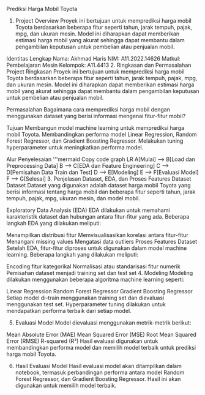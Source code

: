 Prediksi Harga Mobil Toyota
1. Project Overview
Proyek ini bertujuan untuk memprediksi harga mobil Toyota berdasarkan beberapa fitur seperti tahun, jarak tempuh, pajak, mpg, dan ukuran mesin. Model ini diharapkan dapat memberikan estimasi harga mobil yang akurat sehingga dapat membantu dalam pengambilan keputusan untuk pembelian atau penjualan mobil.

Identitas Lengkap
Nama: Akhmad Haris
NIM: A11.2022.14626
Matkul: Pembelajaran Mesin
Kelompok: A11.4413
2. Ringkasan dan Permasalahan Project
Ringkasan
Proyek ini bertujuan untuk memprediksi harga mobil Toyota berdasarkan beberapa fitur seperti tahun, jarak tempuh, pajak, mpg, dan ukuran mesin. Model ini diharapkan dapat memberikan estimasi harga mobil yang akurat sehingga dapat membantu dalam pengambilan keputusan untuk pembelian atau penjualan mobil.

Permasalahan
Bagaimana cara memprediksi harga mobil dengan menggunakan dataset yang berisi informasi mengenai fitur-fitur mobil?

Tujuan
Membangun model machine learning untuk memprediksi harga mobil Toyota.
Membandingkan performa model Linear Regression, Random Forest Regressor, dan Gradient Boosting Regressor.
Melakukan tuning hyperparameter untuk meningkatkan performa model.

Alur Penyelesaian
'''mermaid
Copy code
graph LR
   A[Mulai] --> B[Load dan Preprocessing Data]
    B --> C[EDA dan Feature Engineering]
    C --> D[Pemisahan Data Train dan Test]
    D --> E[Modeling]
    E --> F[Evaluasi Model]
    F --> G[Selesai]
3. Penjelasan Dataset, EDA, dan Proses Features Dataset
Dataset
Dataset yang digunakan adalah dataset harga mobil Toyota yang berisi informasi tentang harga mobil dan beberapa fitur seperti tahun, jarak tempuh, pajak, mpg, ukuran mesin, dan model mobil.

Exploratory Data Analysis (EDA)
EDA dilakukan untuk memahami karakteristik dataset dan hubungan antara fitur-fitur yang ada. Beberapa langkah EDA yang dilakukan meliputi:

Menampilkan distribusi fitur
Memvisualisasikan korelasi antara fitur-fitur
Menangani missing values
Mengatasi data outliers
Proses Features Dataset
Setelah EDA, fitur-fitur diproses untuk digunakan dalam model machine learning. Beberapa langkah yang dilakukan meliputi:

Encoding fitur kategorikal
Normalisasi atau standarisasi fitur numerik
Pemisahan dataset menjadi training set dan test set
4. Modeling
Modeling dilakukan menggunakan beberapa algoritma machine learning seperti:

Linear Regression
Random Forest Regressor
Gradient Boosting Regressor
Setiap model di-train menggunakan training set dan dievaluasi menggunakan test set. Hyperparameter tuning dilakukan untuk mendapatkan performa terbaik dari setiap model.

5. Evaluasi Model
Model dievaluasi menggunakan metrik-metrik berikut:

Mean Absolute Error (MAE)
Mean Squared Error (MSE)
Root Mean Squared Error (RMSE)
R-squared (R²)
Hasil evaluasi digunakan untuk membandingkan performa model dan memilih model terbaik untuk prediksi harga mobil Toyota.

6. Hasil Evaluasi Model
Hasil evaluasi model akan ditampilkan dalam notebook, termasuk perbandingan performa antara model Random Forest Regressor, dan Gradient Boosting Regressor. Hasil ini akan digunakan untuk memilih model terbaik.
